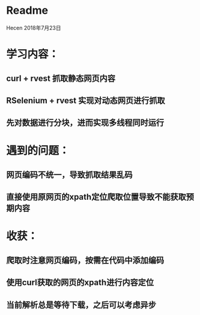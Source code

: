 Readme
================
Hecen
2018年7月23日

学习内容：
==========

curl + rvest 抓取静态网页内容
-----------------------------

RSelenium + rvest 实现对动态网页进行抓取
----------------------------------------

先对数据进行分块，进而实现多线程同时运行
----------------------------------------

遇到的问题：
============

网页编码不统一，导致抓取结果乱码
--------------------------------

直接使用原网页的xpath定位爬取位置导致不能获取预期内容
-----------------------------------------------------

收获：
======

爬取时注意网页编码，按需在代码中添加编码
----------------------------------------

使用curl获取的网页的xpath进行内容定位
-------------------------------------

当前解析总是等待下载，之后可以考虑异步
--------------------------------------
